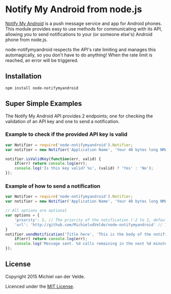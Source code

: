 
# Notify My Android from node.js

[Notify My Android](http://notifymyandroid.com) is a push message service and app for Android phones. This module provides easy to use methods for communicating with its API, allowing you to send notifications to your (or someone else's) Android phone from node.js.

node-notifymyandroid respects the API's rate limiting and manages this automagically, so you don't have to do anything! When the rate limit is reached, an error will be triggered.

## Installation

	npm install node-notifymyandroid
	
## Super Simple Examples

The Notify My Android API provides 2 endpoints; one for checking the validation of an API key and one to send a notification.

### Example to check if the provided API key is valid

```js
var Notifier = require('node-notifymyandroid').Notifier;
var notifier = new Notifier('Application Name', 'Your 48 bytes long NMA API key');

notifier.isValidKey(function(err, valid) {
	if(err) return console.log(err);
	console.log('Is this key valid? %s', (valid) ? 'Yes' : 'No');
});
```

### Example of how to send a notification

```js
var Notifier = require('node-notifymyandroid').Notifier;
var notifier = new Notifier('Application Name', 'Your 48 bytes long NMA API key');

// All options are optional
var options = {
	'priority': 2, // The priority of the notification (-2 to 2, default is 0)
	'url': 'http://github.com/MichielvdVelde/node-notifymyandroid' // The URL to include
}
notifier.sendNotification('Title here', 'This is the body of the notification', options, function(err) {
	if(err) return console.log(err);
	console.log('Message sent. %d calls remaining in the next %d minutes', notifier.getRemainingCalls(), notifier.getRemainingTime());
});
```

## License

Copyright 2015 Michiel van der Velde.

Licenced under the [MIT License](https://github.com/MichielvdVelde/novus-component/blob/master/LICENSE).